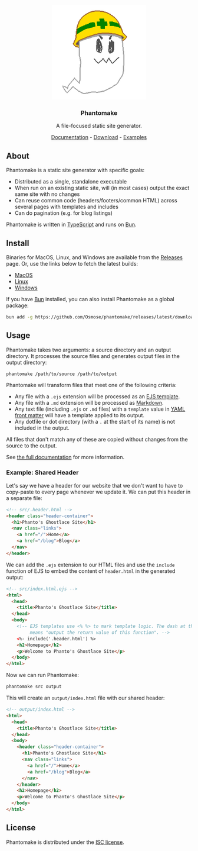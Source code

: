 <div align="center">
  <a href="github.com/Osmose/phantomake"><img src="phantomake.png"></a>
  <h3>Phantomake</h3>
  <p>A file-focused static site generator.</p>
  <p><a href="https://www.osmose.ceo/phantomake/">Documentation</a> - <a href="https://www.osmose.ceo/phantomake/download.html">Download</a> - <a href="https://www.osmose.ceo/phantomake/examples/">Examples</a></p>
</div>

## About

Phantomake is a static site generator with specific goals:

- Distributed as a single, standalone executable
- When run on an existing static site, will (in most cases) output the exact same site with no changes
- Can reuse common code (headers/footers/common HTML) across several pages with templates and includes
- Can do pagination (e.g. for blog listings)

Phantomake is written in [TypeScript](https://www.typescriptlang.org/) and runs on [Bun](https://bun.sh/).

## Install

Binaries for MacOS, Linux, and Windows are available from the [Releases](https://github.com/Osmose/phantomake/releases) page. Or, use the links below to fetch the latest builds:

- [MacOS](https://github.com/Osmose/phantomake/releases/latest/download/phantomake-macos.tar.gz)
- [Linux](https://github.com/Osmose/phantomake/releases/latest/download/phantomake-linux.tar.gz)
- [Windows](https://github.com/Osmose/phantomake/releases/latest/download/phantomake-windows.zip)

If you have [Bun](https://bun.sh/) installed, you can also install Phantomake as a global package:

```sh
bun add -g https://github.com/Osmose/phantomake/releases/latest/download/source.tar.gz
```

## Usage

Phantomake takes two arguments: a source directory and an output directory. It processes the source files and generates output files in the output directory:

```sh
phantomake /path/to/source /path/to/output
```

Phantomake will transform files that meet one of the following criteria:

- Any file with a `.ejs` extension will be processed as an [EJS template](https://ejs.co/).
- Any file with a `.md` extension will be processed as [Markdown](https://www.markdownguide.org/).
- Any text file (including `.ejs` or `.md` files) with a `template` value in [YAML front matter](https://jekyllrb.com/docs/front-matter/) will have a template applied to its output.
- Any dotfile or dot directory (with a `.` at the start of its name) is not included in the output.

All files that don't match any of these are copied without changes from the source to the output.

See [the full documentation](https://www.osmose.ceo/phantomake/features.html) for more information.

### Example: Shared Header

Let's say we have a header for our website that we don't want to have to copy-paste to every page whenever we update it. We can put this header in a separate file:

```html
<!-- src/.header.html -->
<header class="header-container">
  <h1>Phanto's Ghostlace Site</h1>
  <nav class="links">
    <a href="/">Home</a>
    <a href="/blog">Blog</a>
  </nav>
</header>
```

We can add the `.ejs` extension to our HTML files and use the `include` function of EJS to embed the content of `header.html` in the generated output:

```html
<!-- src/index.html.ejs -->
<html>
  <head>
    <title>Phanto's Ghostlace Site</title>
  </head>
  <body>
    <!-- EJS templates use <% %> to mark template logic. The dash at the start
         means "output the return value of this function". -->
    <%- include('.header.html') %>
    <h2>Homepage</h2>
    <p>Welcome to Phanto's Ghostlace Site</p>
  </body>
</html>
```

Now we can run Phantomake:

```sh
phantomake src output
```

This will create an `output/index.html` file with our shared header:

```html
<!-- output/index.html -->
<html>
  <head>
    <title>Phanto's Ghostlace Site</title>
  </head>
  <body>
    <header class="header-container">
      <h1>Phanto's Ghostlace Site</h1>
      <nav class="links">
        <a href="/">Home</a>
        <a href="/blog">Blog</a>
      </nav>
    </header>
    <h2>Homepage</h2>
    <p>Welcome to Phanto's Ghostlace Site</p>
  </body>
</html>
```

## License

Phantomake is distributed under the [ISC license](LICENSE).
